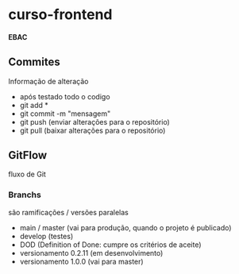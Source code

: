 # curso-frontend
#### EBAC
## Commites
Informação de alteração
- após testado todo o codigo
- git add *
- git commit -m "mensagem"
- git push (enviar alterações para o repositório)
- git pull (baixar alterações para o repositório)

## GitFlow
fluxo de Git

### Branchs
são ramificações / versões paralelas

- main / master (vai para produção, quando o projeto é publicado)
- develop (testes)
- DOD (Definition of Done: cumpre os critérios de aceite)
- versionamento 0.2.11 (em desenvolvimento)
- versionamento 1.0.0 (vai para master)


